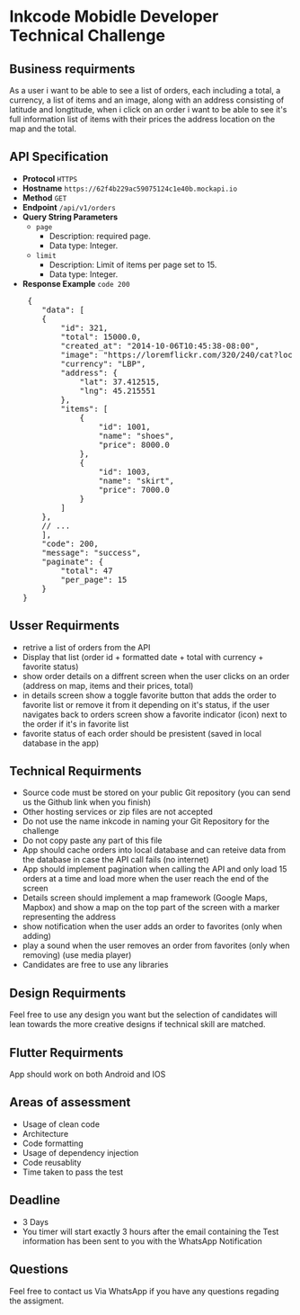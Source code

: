 # Inkcode Mobidle Developer Technical Challenge 

## Business requirments
As a user i want to be able to see a list of orders, each including a total, a currency, a list of items and an image, along with an address consisting of latitude and longtitude, when i click on an order i want to be able to see it's full information list of items with their prices the address location on the map and the total.

## API Specification
<ul dir="auto">
    <li><strong>Protocol</strong> <code>HTTPS</code></li>
    <li><strong>Hostname</strong> <code>https://62f4b229ac59075124c1e40b.mockapi.io</code></li>
    <li><strong>Method</strong> <code>GET</code></li>
    <li><strong>Endpoint</strong> <code>/api/v1/orders</code></li>
    <li><strong>Query String Parameters</strong>
        <ul dir="auto">
            <li><code>page</code>
            <ul dir="auto">
                <li>Description: required page.</li>
                <li>Data type: Integer.</li>
            </ul>
            </li>
            <li><code>limit</code>
            <ul dir="auto">
                <li>Description: Limit of items per page set to 15.</li>
                <li>Data type: Integer.</li>
            </ul>
            </li>
        </ul>
    </li>
    <li><strong>Response Example</strong> <code>code 200</code>
 <pre>
 <span class="pl-kos">{</span>
    <span class="pl-s">"data"</span>: <span class="pl-kos">[</span>
    <span class="pl-kos">{</span>
        <span class="pl-s">"id"</span>: <span class="pl-s">321</span><span class="pl-kos">,</span>
        <span class="pl-s">"total"</span>: <span class="pl-s">15000.0</span><span class="pl-kos">,</span>
        <span class="pl-s">"created_at"</span>: <span class="pl-s">"2014-10-06T10:45:38-08:00"</span><span class="pl-kos">,</span>
        <span class="pl-s">"image"</span>: <span class="pl-s">"https://loremflickr.com/320/240/cat?lock=9953"</span><span class="pl-kos">,</span>
        <span class="pl-s">"currency"</span>: <span class="pl-s">"LBP"</span><span class="pl-kos">,</span>
        <span class="pl-s">"address"</span>: <span class="pl-kos">{</span>
            <span class="pl-s">"lat"</span>: <span class="pl-s">37.412515</span><span class="pl-kos">,</span>
            <span class="pl-s">"lng"</span>: <span class="pl-s">45.215551</span>
        <span class="pl-kos">}</span><span class="pl-kos">,</span>
        <span class="pl-s">"items"</span>: <span class="pl-kos">[</span>
            <span class="pl-kos">{</span>
                <span class="pl-s">"id"</span>: <span class="pl-s">1001</span><span class="pl-kos">,</span>
                <span class="pl-s">"name"</span>: <span class="pl-s">"shoes"</span><span class="pl-kos">,</span>
                <span class="pl-s">"price"</span>: <span class="pl-s">8000.0</span><span class="pl-kos"></span>
            <span class="pl-kos">}</span><span class="pl-kos">,</span>
            <span class="pl-kos">{</span>
                <span class="pl-s">"id"</span>: <span class="pl-s">1003</span><span class="pl-kos">,</span>
                <span class="pl-s">"name"</span>: <span class="pl-s">"skirt"</span><span class="pl-kos">,</span>
                <span class="pl-s">"price"</span>: <span class="pl-s">7000.0</span><span class="pl-kos"></span>
            <span class="pl-kos">}</span><span class="pl-kos"></span>
        <span class="pl-kos">]</span>
    <span class="pl-kos">}</span><span class="pl-kos">,</span>
    <span class="pl-c">// ...</span>
    <span class="pl-kos">],</span>
    <span class="pl-s">"code"</span>: <span class="pl-s">200</span><span class="pl-kos">,</span>
    <span class="pl-s">"message"</span>: <span class="pl-s">"success"</span><span class="pl-kos">,</span>
    <span class="pl-s">"paginate"</span>: <span class="pl-s">{</span><span class="pl-kos"></span>
        <span class="pl-s">"total"</span>: <span class="pl-s">47</span><span class="pl-kos"></span>
        <span class="pl-s">"per_page"</span>: <span class="pl-s">15</span><span class="pl-kos"></span>
    <span class="pl-kos">}</span>
<span class="pl-kos">}</span>
</pre>
    </li>
</ul>


## Usser Requirments
- retrive a list of orders from the API
- Display that list (order id + formatted date + total with currency + favorite status)
- show order details on a diffrent screen when the user clicks on an order (address on map, items and their prices, total)
- in details screen show a toggle favorite button that adds the order to favorite list or remove it from it depending on it's status, if the user navigates back to orders screen show a favorite indicator (icon) next to the order if it's in favorite list
- favorite status of each order should be presistent (saved in local database in the app)

## Technical Requirments
- Source code must be stored on your public Git repository (you can send us the Github link when you finish)
- Other hosting services or zip files are not accepted
- Do not use the name inkcode in naming your Git Repository for the challenge
- Do not copy paste any part of this file
- App should cache orders into local database and can reteive data from the database in case the API call fails (no internet)
- App should implement pagination when calling the API and only load 15 orders at a time and load more when the user reach the end of the screen
- Details screen should implement a map framework (Google Maps, Mapbox) and show a map on the top part of the screen with a marker representing the address
- show notification when the user adds an order to favorites (only when adding)
- play a sound when the user removes an order from favorites (only when removing) (use media player)
- Candidates are free to use any libraries

## Design Requirments
Feel free to use any design you want but the selection of candidates will lean towards the more creative designs if technical skill are matched.

## Flutter Requirments
App should work on both Android and IOS

## Areas of assessment
- Usage of clean code
- Architecture
- Code formatting
- Usage of dependency injection
- Code reusablity
- Time taken to pass the test

## Deadline
- 3 Days
- You timer will start exactly 3 hours after the email containing the Test information has been sent to you with the WhatsApp Notification

## Questions
Feel free to contact us Via WhatsApp if you have any questions regading the assigment.
